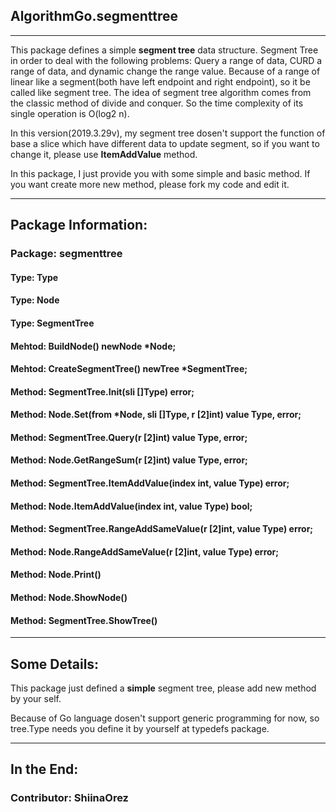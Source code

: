 ## AlgorithmGo.segmenttree

-----

This package defines a simple **segment tree** data structure. Segment Tree in order to deal with the following problems: Query a range of data, CURD a range of data, and dynamic change the range value. Because of a range of linear like a segment(both have left endpoint and right endpoint), so it be called like segment tree. The idea of segment tree algorithm comes from the classic method of divide and conquer. So the time complexity of its single operation is O(log2 n).

In this version(2019.3.29v), my segment tree dosen't support the function of base a slice which have different data to update segment, so if you want to change it, please use **ItemAddValue** method.

In this package, I just provide you with some simple and basic method. If you want create more new method, please fork my code and edit it.

-----

## Package Information:

### Package: segmenttree

#### Type: Type
#### Type: Node
#### Type: SegmentTree
#### Mehtod: BuildNode() newNode *Node;
#### Mehtod: CreateSegmentTree() newTree *SegmentTree;
#### Method: SegmentTree.Init(sli []Type) error;
#### Method: Node.Set(from *Node, sli []Type, r [2]int) value Type, error;
#### Method: SegmentTree.Query(r [2]int) value Type, error;
#### Method: Node.GetRangeSum(r [2]int) value Type, error;
#### Method: SegmentTree.ItemAddValue(index int, value Type) error;
#### Method: Node.ItemAddValue(index int, value Type) bool;
#### Method: SegmentTree.RangeAddSameValue(r [2]int, value Type) error;
#### Method: Node.RangeAddSameValue(r [2]int, value Type) error;
#### Method: Node.Print()
#### Method: Node.ShowNode()
#### Method: SegmentTree.ShowTree()

-----

## Some Details:

This package just defined a **simple** segment tree, please add new method by your self.

Because of Go language dosen't support generic programming for now, so tree.Type needs you define it by yourself at typedefs package.

-----

## In the End:

### Contributor: ShiinaOrez
